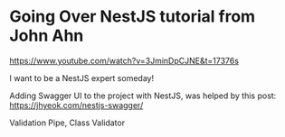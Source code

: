 # Going Over NestJS tutorial from John Ahn

https://www.youtube.com/watch?v=3JminDpCJNE&t=17376s

I want to be a NestJS expert someday!

Adding Swagger UI to the project with NestJS, was helped by this post: https://jhyeok.com/nestjs-swagger/

Validation Pipe, Class Validator
